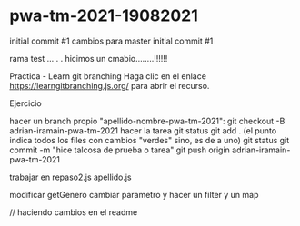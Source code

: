 # pwa-tm-2021-19082021

initial commit #1 cambios para master
initial commit #1

rama test ... . .  hicimos un cmabio........!!!!!!


Practica - Learn git branching
Haga clic en el enlace https://learngitbranching.js.org/ para abrir el recurso.


Ejercicio

hacer un branch propio "apellido-nombre-pwa-tm-2021":
git checkout -B adrian-iramain-pwa-tm-2021
hacer la tarea
git status
git add . (el punto indica todos los files con cambios "verdes" sino, es de a uno)
git status
git commit -m "hice talcosa de prueba o tarea"
git push origin adrian-iramain-pwa-tm-2021


trabajar en repaso2.js
apellido.js

modificar getGenero cambiar parametro y hacer un filter y un map

// haciendo cambios en el readme
